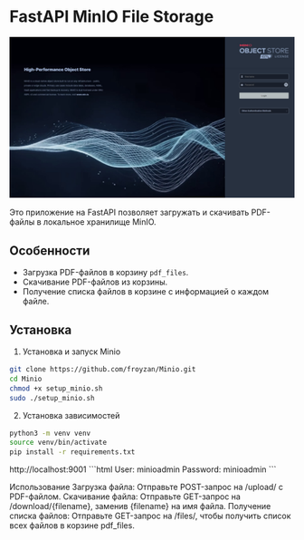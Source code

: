 # FastAPI MinIO File Storage

![Minio Console](minio.jpg) <!-- Замените на путь к вашему изображению -->

Это приложение на FastAPI позволяет загружать и скачивать PDF-файлы в локальное хранилище MinIO. 

## Особенности

- Загрузка PDF-файлов в корзину `pdf_files`.
- Скачивание PDF-файлов из корзины.
- Получение списка файлов в корзине с информацией о каждом файле.

## Установка

1. Установка и запуск Minio
  ```bash
  git clone https://github.com/froyzan/Minio.git
  cd Minio
  chmod +x setup_minio.sh
  sudo ./setup_minio.sh
  ```
2. Установка зависимостей
  ```bash
  python3 -m venv venv
  source venv/bin/activate
  pip install -r requirements.txt
  ```

<link>http://localhost:9001
  ```html
  User: minioadmin
  Password: minioadmin
  ```

Использование
Загрузка файла:
Отправьте POST-запрос на /upload/ с PDF-файлом.
Скачивание файла:
Отправьте GET-запрос на /download/{filename}, заменив {filename} на имя файла.
Получение списка файлов:
Отправьте GET-запрос на /files/, чтобы получить список всех файлов в корзине pdf_files.
